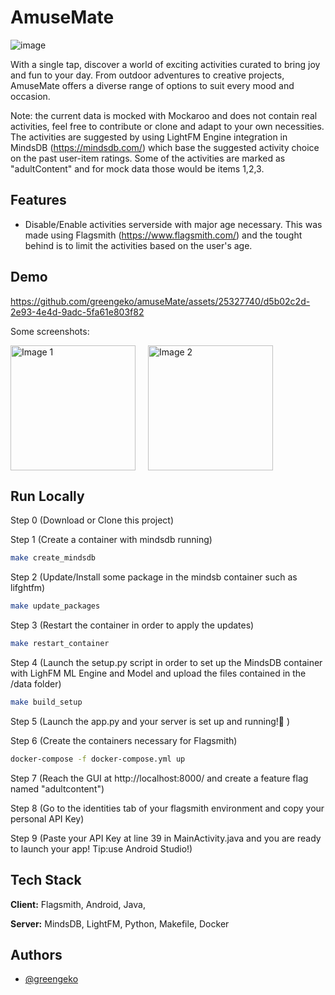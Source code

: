 
# AmuseMate
![image](https://github.com/greengeko/amuseMate/assets/25327740/64d74929-0bd0-47b3-a13a-5f86e928872f)

With a single tap, discover a world of exciting activities curated to bring joy and fun to your day. From outdoor adventures to creative projects, AmuseMate offers a diverse range of options to suit every mood and occasion.

Note: the current data is mocked with Mockaroo and does not contain real activities, feel free to contribute or clone and adapt to your own necessities.
The activities are suggested by using LightFM Engine integration in MindsDB (https://mindsdb.com/) which base the suggested activity choice on the past user-item ratings.
Some of the activities are marked as "adultContent" and for mock data those would be items 1,2,3. 

## Features

- Disable/Enable activities serverside with major age necessary.
  This was made using Flagsmith (https://www.flagsmith.com/) and the tought behind is to limit the activities based on the user's age.

## Demo



https://github.com/greengeko/amuseMate/assets/25327740/d5b02c2d-2e93-4e4d-9adc-5fa61e803f82

Some screenshots: 

<div style="display: flex;">
    <img src="https://github.com/greengeko/amuseMate/assets/25327740/4cfbf726-2c52-40c4-b02b-75d45f3acfcf" alt="Image 1" width="200" style="margin-right: 20px;">
    <img src="https://github.com/greengeko/amuseMate/assets/25327740/950b8b86-35d1-45e4-aa07-42fd45783cd4" alt="Image 2" width="200">
</div>


## Run Locally

Step 0 (Download or Clone this project)

Step 1 (Create a container with mindsdb running)
```bash
make create_mindsdb
```
Step 2 (Update/Install some package in the mindsb container such as lifghtfm)
```bash
make update_packages
```
Step 3 (Restart the container in order to apply the updates)
```bash
make restart_container
```
Step 4 (Launch the setup.py script in order to set up the MindsDB container with LighFM ML Engine and Model and upload the files contained in the /data folder)
```bash
make build_setup
```
Step 5 (Launch the app.py and your server is set up and running!🎉 )

Step 6 (Create the containers necessary for Flagsmith)
```bash
docker-compose -f docker-compose.yml up
```
Step 7 (Reach the GUI at http://localhost:8000/ and create a feature flag named "adultcontent")

Step 8 (Go to the identities tab of your flagsmith environment and copy your personal API Key)

Step 9 (Paste your API Key at line 39 in MainActivity.java and you are ready to launch your app! Tip:use Android Studio!)


## Tech Stack

**Client:** Flagsmith, Android, Java,

**Server:** MindsDB, LightFM, Python, Makefile, Docker

## Authors

- [@greengeko](https://www.github.com/greengeko)


